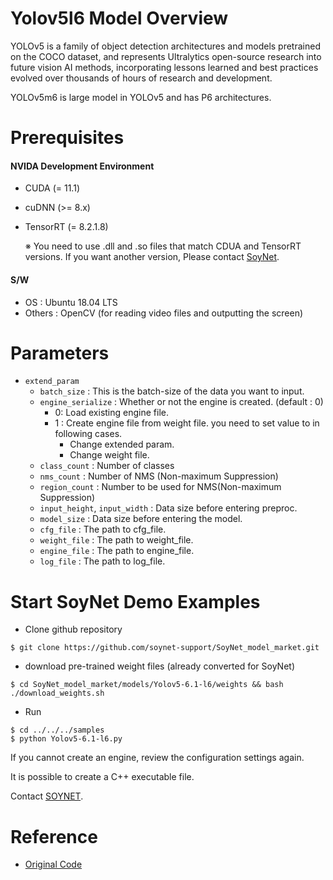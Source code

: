 # Yolov5l6 Model Overview
YOLOv5 is a family of object detection architectures and models pretrained on the COCO dataset, and represents Ultralytics open-source research into future vision AI methods, incorporating lessons learned and best practices evolved over thousands of hours of research and development.  
  
YOLOv5m6 is large model in YOLOv5 and has P6 architectures.

# Prerequisites

#### NVIDA Development Environment
 - CUDA (= 11.1)
 - cuDNN (>= 8.x)
 - TensorRT (= 8.2.1.8)
 
    ※ You need to use .dll and .so files that match CDUA and TensorRT versions. If you want another version, Please contact [SoyNet](https://soynet.io/en/).
#### S/W
 - OS : Ubuntu 18.04 LTS
 - Others : OpenCV (for reading video files and outputting the screen)


# Parameters
 - `extend_param`
      - `batch_size` : This is the batch-size of the data you want to input.
      - `engine_serialize` : Whether or not the engine is created. (default : 0)
         - 0: Load existing engine file.
         - 1 : Create engine file from weight file. you need to set value to in following cases.
            - Change extended param.
            - Change weight file.
      - `class_count` : Number of classes
      - `nms_count` : Number of NMS (Non-maximum Suppression)
      - `region_count` : Number to be used for NMS(Non-maximum Suppression)
      - `input_height`, `input_width` : Data size before entering preproc.
      - `model_size` : Data size before entering the model.
      - `cfg_file` : The path to cfg_file.
      - `weight_file` : The path to weight_file.
      - `engine_file` : The path to engine_file.
      - `log_file` :  The path to log_file.



# Start SoyNet Demo Examples

* Clone github repository

```
$ git clone https://github.com/soynet-support/SoyNet_model_market.git
```

* download pre-trained weight files (already converted for SoyNet)

```
$ cd SoyNet_model_market/models/Yolov5-6.1-l6/weights && bash ./download_weights.sh
```

* Run
```
$ cd ../../../samples
$ python Yolov5-6.1-l6.py 
```

If you cannot create an engine, review the configuration settings again.

It is possible to create a C++ executable file.

Contact [SOYNET](https://market.soymlops.com/#/contact-us).

# Reference
 - [Original Code](https://github.com/ultralytics/yolov5)
